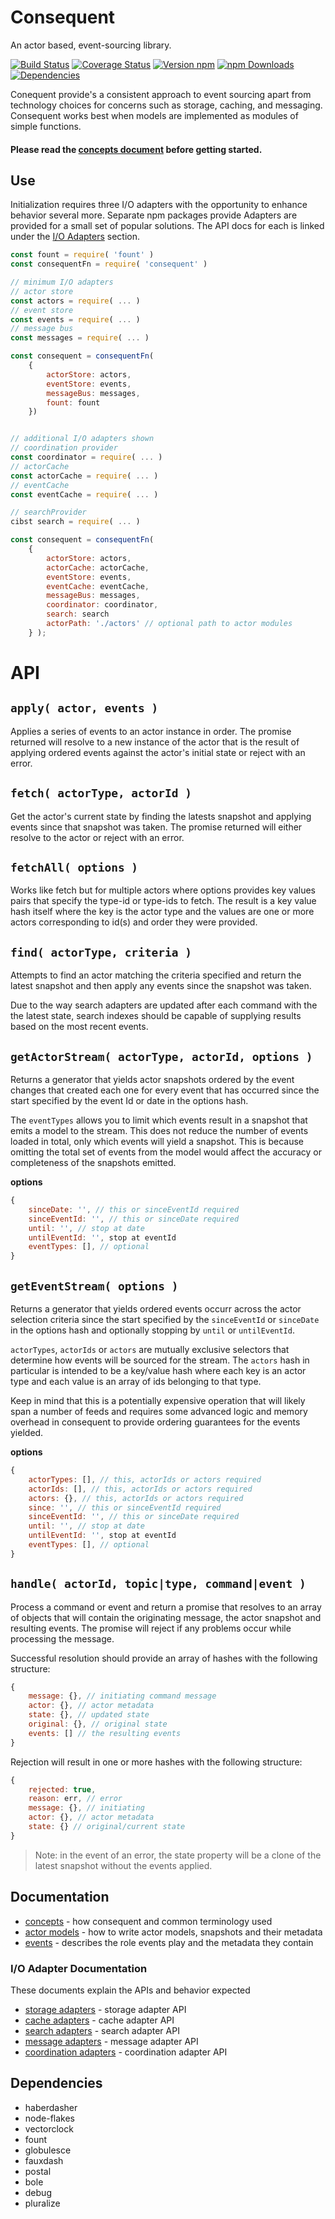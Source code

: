 # Consequent

An actor based, event-sourcing library.

[![Build Status][travis-image]][travis-url]
[![Coverage Status][coveralls-image]][coveralls-url]
[![Version npm][version-image]][version-url]
[![npm Downloads][downloads-image]][downloads-url]
[![Dependencies][dependencies-image]][dependencies-url]

Conequent provide's a consistent approach to event sourcing apart from technology choices for concerns such as storage, caching, and messaging. Consequent works best when models are implemented as modules of simple functions.

#### Please read the [concepts document](/docs/concepts.md) before getting started.

## Use

Initialization requires three I/O adapters with the opportunity to enhance behavior several more. Separate npm packages provide Adapters are provided for a small set of popular solutions. The API docs for each is linked under the [I/O Adapters](#io-adapters) section.

```javascript
const fount = require( 'fount' )
const consequentFn = require( 'consequent' )

// minimum I/O adapters
// actor store
const actors = require( ... )
// event store
const events = require( ... )
// message bus
const messages = require( ... )

const consequent = consequentFn(
	{
		actorStore: actors,
		eventStore: events,
		messageBus: messages,
		fount: fount
	})


// additional I/O adapters shown
// coordination provider
const coordinator = require( ... )
// actorCache
const actorCache = require( ... )
// eventCache
const eventCache = require( ... )

// searchProvider
cibst search = require( ... )

const consequent = consequentFn(
	{
		actorStore: actors,
		actorCache: actorCache,
		eventStore: events,
		eventCache: eventCache,
		messageBus: messages,
		coordinator: coordinator,
		search: search
		actorPath: './actors' // optional path to actor modules
	} );
```

# API

## `apply( actor, events )`

Applies a series of events to an actor instance in order. The promise returned will resolve to a new instance of the actor that is the result of applying ordered events against the actor's initial state or reject with an error.

## `fetch( actorType, actorId )`

Get the actor's current state by finding the latests snapshot and applying events since that snapshot was taken. The promise returned will either resolve to the actor or reject with an error.

## `fetchAll( options )`

Works like fetch but for multiple actors where options provides key values pairs that specify the type-id or type-ids to fetch. The result is a key value hash itself where the key is the actor type and the values are one or more actors corresponding to id(s) and order they were provided.

## `find( actorType, criteria )`

Attempts to find an actor matching the criteria specified and return the latest snapshot and then apply any events since the snapshot was taken.

Due to the way search adapters are updated after each command with the the latest state, search indexes should be capable of supplying results based on the most recent events.

## `getActorStream( actorType, actorId, options )`

Returns a generator that yields actor snapshots ordered by the event changes that created each one for every event that has occurred since the start specified by the event Id or date in the options hash.

The `eventTypes` allows you to limit which events result in a snapshot that emits a model to the stream. This does not reduce the number of events loaded in total, only which events will yield a snapshot. This is because omitting the total set of events from the model would affect the accuracy or completeness of the snapshots emitted.

__options__
```javascript
{
	sinceDate: '', // this or sinceEventId required
	sinceEventId: '', // this or sinceDate required
	until: '', // stop at date
	untilEventId: '', stop at eventId
	eventTypes: [], // optional
}
```

## `getEventStream( options )`

Returns a generator that yields ordered events occurr across the actor selection criteria since the start specified by the `sinceEventId` or `sinceDate` in the options hash and optionally stopping by `until` or `untilEventId`.

`actorTypes`, `actorIds` or `actors` are mutually exclusive selectors that determine how events will be sourced for the stream. The `actors` hash in particular is intended to be a key/value hash where each key is an actor type and each value is an array of ids belonging to that type.

Keep in mind that this is a potentially expensive operation that will likely span a number of feeds and requires some advanced logic and memory overhead in consequent to provide ordering guarantees for the events yielded.

__options__
```javascript
{
	actorTypes: [], // this, actorIds or actors required
	actorIds: [], // this, actorIds or actors required
	actors: {}, // this, actorIds or actors required
	since: '', // this or sinceEventId required
	sinceEventId: '', // this or sinceDate required
	until: '', // stop at date
	untilEventId: '', stop at eventId
	eventTypes: [], // optional
}
```

## `handle( actorId, topic|type, command|event )`

Process a command or event and return a promise that resolves to an array of objects that will contain the originating message, the actor snapshot and resulting events. The promise will reject if any problems occur while processing the message.

Successful resolution should provide an array of hashes with the following structure:
```javascript
{
	message: {}, // initiating command message
	actor: {}, // actor metadata
	state: {}, // updated state
	original: {}, // original state
	events: [] // the resulting events
}
```

Rejection will result in one or more hashes with the following structure:
```javascript
{
	rejected: true,
	reason: err, // error
	message: {}, // initiating
	actor: {}, // actor metadata
	state: {} // original/current state
}
```

> Note: in the event of an error, the state property will be a clone of the latest snapshot without the events applied.

## Documentation

 * [concepts](/docs/concepts.md) - how consequent and common terminology used
 * [actor models](/docs/actor-models.md) - how to write actor models, snapshots and their metadata
 * [events](/docs/events.md) - describes the role events play and the metadata they contain

### I/O Adapter Documentation

These documents explain the APIs and behavior expected

 * [storage adapters](/docs/storage-adapters.md) - storage adapter API
 * [cache adapters](/docs/cache-adapters.md) - cache adapter API
 * [search adapters](/docs/search-adapter.md) - search adapter API
 * [message adapters](/docs/message-adapter.md) - message adapter API
 * [coordination adapters](/docs/coordination-adapter.md) - coordination adapter API

## Dependencies

 * haberdasher
 * node-flakes
 * vectorclock
 * fount
 * globulesce
 * fauxdash
 * postal
 * bole
 * debug
 * pluralize

[travis-image]: https://travis-ci.org/arobson/consequent.svg?branch=master
[travis-url]: https://travis-ci.org/arobson/consequent
[coveralls-url]: https://coveralls.io/github/arobson/consequent?branch=master
[coveralls-image]: https://coveralls.io/repos/github/arobson/consequent/badge.svg?branch=master
[version-image]: https://img.shields.io/npm/v/consequent.svg?style=flat
[version-url]: https://www.npmjs.com/package/consequent
[downloads-image]: https://img.shields.io/npm/dm/consequent.svg?style=flat
[downloads-url]: https://www.npmjs.com/package/consequent
[dependencies-image]: https://img.shields.io/david/arobson/consequent.svg?style=flat
[dependencies-url]: https://david-dm.org/arobson/consequent
